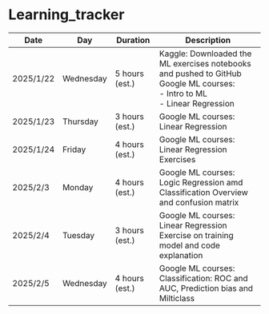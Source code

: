 # Learning_tracker

| Date      | Day       | Duration       | Description                                                                                                                       |
| --------- | --------- | -------------- | --------------------------------------------------------------------------------------------------------------------------------- |
| 2025/1/22 | Wednesday | 5 hours (est.) | Kaggle: Downloaded the ML exercises notebooks and pushed to GitHub<br>Google ML courses:<br>- Intro to ML<br>- Linear Regression |
| 2025/1/23 | Thursday  | 3 hours (est.)                | Google ML courses: Linear Regression|
| 2025/1/24 | Friday  | 4 hours (est.)                | Google ML courses: Linear Regression Exercises|
| 2025/2/3 | Monday  | 4 hours (est.)                | Google ML courses: Logic Regression amd Classification Overview and confusion matrix |
| 2025/2/4 | Tuesday  | 3 hours (est.)                | Google ML courses: Linear Regression Exercise on training model and code explanation|
| 2025/2/5 | Wednesday  | 4 hours (est.)                | Google ML courses: Classification: ROC and AUC, Prediction bias and Milticlass|
